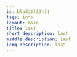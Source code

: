 ```yaml
---
id: bla516723431
tags: info
layout: main
title: last
short_description: last
middle_description: last
long_description: last
---
```

